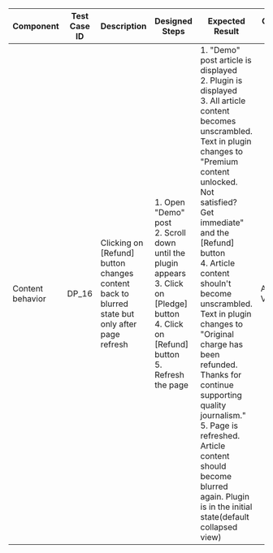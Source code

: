 Component |	Test Case ID |	Description |	Designed Steps |	Expected Result |	Created By |	Last Updated |
 --- | --- | --- | --- | --- | --- | --- |
 Content behavior | DP_16 | Clicking on [Refund] button changes content back to blurred state but only after page refresh | 1. Open "Demo" post <br> 2. Scroll down until the plugin appears <br> 3. Click on [Pledge] button <br> 4. Click on [Refund] button <br> 5. Refresh the page | 1. "Demo" post article is displayed <br> 2. Plugin is displayed <br> 3. All article content becomes unscrambled. Text in plugin changes to "Premium content unlocked. Not satisfied? Get immediate" and the [Refund] button <br> 4. Article content shouln't become unscrambled. Text in plugin changes to "Original charge has been refunded. Thanks for continue supporting quality journalism." <br> 5. Page is refreshed. Article content should become blurred again. Plugin is in the initial state(default collapsed view) | Alexandr Vozicov | 31.05.2017
